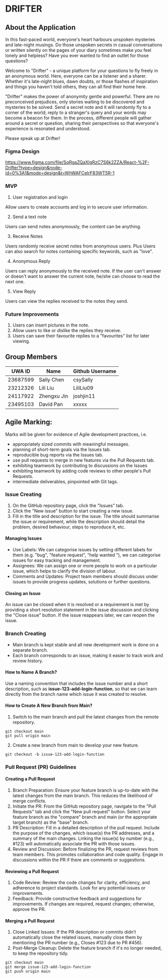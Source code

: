 # DRIFTER

## About the Application

In this fast-paced world, everyone's heart harbours unspoken mysteries and late-night musings. Do those unspoken secrets in casual conversations or written silently on the pages of your diary sometimes make you feel lonely and helpless? Have you ever wanted to find an outlet for those questions?

Welcome to "Drifter" - a unique platform for your questions to fly freely in an anonymous world. Here, everyone can be a listener and a sharer. Whether it's late-night blues, dawn doubts, or those flashes of inspiration and things you haven't told others, they can all find their home here.

"Drifter" makes the power of anonymity gentle and powerful. There are no preconceived prejudices, only stories waiting to be discovered and mysteries to be solved. Send a secret note and it will randomly fly to a corner of the world; reply to a stranger's query and your words may become a beacon for them. In the process, different people will gather around a secret or question, sharing their perspectives so that everyone's experience is resonated and understood.

Please speak up at Drifter!

### Figma Design

https://www.figma.com/file/SqRgaZQaXlgRzC7S6k2ZZA/React-%2F-Drifter?type=design&node-id=0%3A1&mode=design&t=WhWAFCeIrF83WT5R-1

### MVP

1. User registration and login

Allow users to create accounts and log in to secure user information.

2. Send a text note

Users can send notes anonymously, the content can be anything.

3. Receive Notes

Users randomly receive secret notes from anonymous users. Plus Users can also search for notes containing specific keywords, such as "love".

4. Anonymous Reply

Users can reply anonymously to the received note. If the user can't answer or doesn't want to answer the current note, he/she can choose to read the next one.

5. View Reply

Users can view the replies received to the notes they send.

### Future Improvements

1. Users can insert pictures in the note.
2. Allow users to like or dislike the replies they receive.
3. Users can save their favourite replies to a "favourites" list for later viewing.

## Group Members

| UWA ID   | Name        | Github Username |
| -------- | ----------- | --------------- |
| 23687599 | Sally Chen  | csySally        |
| 23212326 | Lili Liu    | LiliLiu09       |
| 24117922 | Zhengxu Jin | joshjin11       |
| 23495103 | David Pan   | xxxxx           |

## Agile Marking:

Marks will be given for evidence of Agile development practices, i.e.

- appropriately sized commits with meaningful messages.
- planning of short-term goals via the Issues tab.
- reproducible bug reports via the Issues tab.
- use pull requests to merge in new features via the Pull Requests tab.
- exhibiting teamwork by contributing to discussions on the Issues
- exhibiting teamwork by adding code reviews to other people's Pull Requests.
- intermediate deliverables, pinpointed with Git tags.

### Issue Creating

1. On the GitHub repository page, click the "Issues" tab.
2. Click the "New issue" button to start creating a new issue.
3. Fill in the title and description for the issue. The title should summarise the issue or requirement, while the description should detail the problem, desired behaviour, steps to reproduce it, etc.

#### Managing Issues

- Use Labels: We can categorise issues by setting different labels for them (e.g. "bug", "feature request", "help wanted "), we can categorise issues for easy tracking and management.
- Assignees: We can assign one or more people to work on a particular issue, which helps to clarify the division of labour.
- Comments and Updates: Project team members should discuss under issues to provide progress updates, solutions or further questions.

#### Closing an Issue

An issue can be closed when it is resolved or a requirement is met by providing a short resolution statement in the issue discussion and clicking the "Close issue" button. If the issue reappears later, we can reopen the issue.

### Branch Creating

- Main branch is kept stable and all new development work is done on a separate branch.
- Each branch corresponds to an issue, making it easier to track work and review history.

#### How to Name A Branch?

Use a naming convention that includes the issue number and a short description, such as <b>issue-123-add-login-function</b>, so that we can learn directly from the branch name which issue it was created to resolve.

#### How to Create A New Branch from Main?

1. Switch to the main branch and pull the latest changes from the remote repository.

```
git checkout main
git pull origin main

```

2. Create a new branch from main to develop your new feature.

```
git checkout -b issue-123-add-login-function

```

### Pull Request (PR) Guidelines

#### Creating a Pull Request

1. Branch Preparation: Ensure your feature branch is up-to-date with the latest changes from the main branch. This reduces the likelihood of merge conflicts.
2. Initiate the PR: From the GitHub repository page, navigate to the "Pull Requests" tab and click the "New pull request" button. Select your feature branch as the "compare" branch and main (or the appropriate target branch) as the "base" branch.
3. PR Description: Fill in a detailed description of the pull request. Include the purpose of the changes, which issue(s) the PR addresses, and a summary of the main changes. Linking the issue(s) by number (e.g., #123) will automatically associate the PR with those issues.
4. Review and Discussion: Before finalizing the PR, request reviews from team members. This promotes collaboration and code quality. Engage in discussions within the PR if there are comments or suggestions.

#### Reviewing a Pull Request

1. Code Review: Review the code changes for clarity, efficiency, and adherence to project standards. Look for any potential issues or improvements.
2. Feedback: Provide constructive feedback and suggestions for improvements. If changes are required, request changes; otherwise, approve the PR.

#### Merging a Pull Request

1. Close Linked Issues: If the PR description or commits didn’t automatically close the related issues, manually close them by mentioning the PR number (e.g., Closes #123 due to PR #456).
2. Post-Merge Cleanup: Delete the feature branch if it's no longer needed, to keep the repository tidy.

```
git checkout main
git merge issue-123-add-login-function
git push origin main

```
